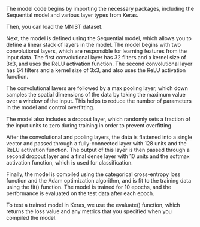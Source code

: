 The model code begins by importing the necessary packages, including the Sequential model and various
layer types from Keras.

Then, you can load the MNIST dataset.

Next, the model is defined using the Sequential model, which allows you to define a linear stack of layers
in the model. The model begins with two convolutional layers, which are responsible for learning features
from the input data. The first convolutional layer has 32 filters and a kernel size of 3x3, and uses the ReLU activation function. The second convolutional layer has 64 filters and a kernel size of 3x3, and also uses the ReLU activation function.

The convolutional layers are followed by a max pooling layer, which down samples the spatial dimensions
of the data by taking the maximum value over a window of the input. This helps to reduce the number of
parameters in the model and control overfitting.

The model also includes a dropout layer, which randomly sets a fraction of the input units to zero during
training in order to prevent overfitting.

After the convolutional and pooling layers, the data is flattened into a single vector and passed through
a fully-connected layer with 128 units and the ReLU activation function. The output of this layer is then
passed through a second dropout layer and a final dense layer with 10 units and the softmax activation
function, which is used for classification.

Finally, the model is compiled using the categorical cross-entropy loss function and the Adam
optimization algorithm, and is fit to the training data using the fit() function. The model is trained for 10 epochs, and the performance is evaluated on the test data after each epoch.

To test a trained model in Keras, we use the evaluate() function, which returns the loss value and any
metrics that you specified when you compiled the model.
